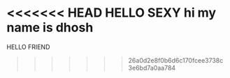 <<<<<<< HEAD
HELLO SEXY
hi my name is dhosh
=======
HELLO FRIEND
>>>>>>> 26a0d2e8f0b6d6c170fcee3738c3e6bd7a0aa784
